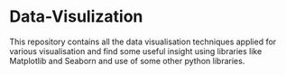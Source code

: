 # Data-Visulization
This repository contains all the data visualisation techniques applied for various visualisation and find some useful insight using libraries like Matplotlib and Seaborn and use of some other python libraries.

